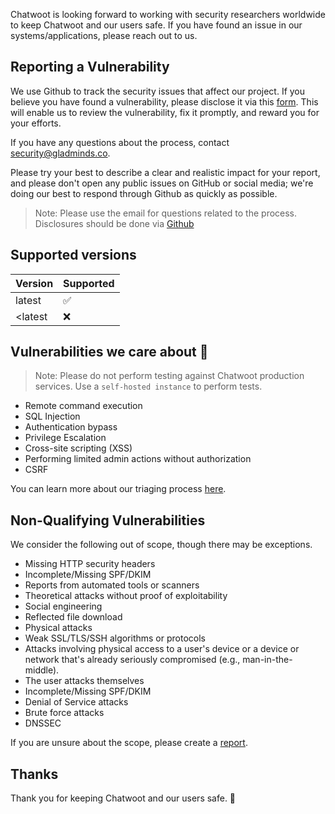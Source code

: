 Chatwoot is looking forward to working with security researchers worldwide to keep Chatwoot and our users safe. If you have found an issue in our systems/applications, please reach out to us.

## Reporting a Vulnerability

We use Github to track the security issues that affect our project. If you believe you have found a vulnerability, please disclose it via this [form](https://github.com/chatwoot/chatwoot/security/advisories/new). This will enable us to review the vulnerability, fix it promptly, and reward you for your efforts.

If you have any questions about the process, contact security@gladminds.co. 

Please try your best to describe a clear and realistic impact for your report, and please don't open any public issues on GitHub or social media; we're doing our best to respond through Github as quickly as possible.

> Note: Please use the email for questions related to the process. Disclosures should be done via [Github](https://github.com/chatwoot/chatwoot/security/advisories/new)
## Supported versions

| Version | Supported        |
| ------- | --------------   |
| latest   | ️✅               |
| <latest   | ❌               |


## Vulnerabilities we care about 🫣
> Note: Please do not perform testing against Chatwoot production services. Use a `self-hosted instance` to perform tests.
- Remote command execution
- SQL Injection
- Authentication bypass
- Privilege Escalation
- Cross-site scripting (XSS)
- Performing limited admin actions without authorization
- CSRF

You can learn more about our triaging process [here](https://gladminds.co/docs/contributing-guide/security-reports).

## Non-Qualifying Vulnerabilities

We consider the following out of scope, though there may be exceptions.

- Missing HTTP security headers
- Incomplete/Missing SPF/DKIM
- Reports from automated tools or scanners
- Theoretical attacks without proof of exploitability
- Social engineering
- Reflected file download
- Physical attacks
- Weak SSL/TLS/SSH algorithms or protocols
- Attacks involving physical access to a user's device or a device or network that's already seriously compromised (e.g., man-in-the-middle).
- The user attacks themselves
- Incomplete/Missing SPF/DKIM
- Denial of Service attacks
- Brute force attacks
- DNSSEC

If you are unsure about the scope, please create a [report](https://github.com/chatwoot/chatwoot/security/advisories/new).


## Thanks

Thank you for keeping Chatwoot and our users safe. 🙇
